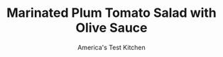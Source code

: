 ---
layout: ../../layouts/MarkdownPostLayout.astro
title: Marinated Plum Tomato Salad with Olive Sauce
author: America's Test Kitchen
pubDate: 2023-03-15
description: "The humble plum tomato never had it so good."
image_url: https://res.cloudinary.com/hksqkdlah/image/upload/ar_1:1,c_fill,dpr_2.0,f_auto,fl_lossy.progressive.strip_profile,g_faces:auto,q_auto:low,w_344/SFS_MarinatedRomaTomatoSaladOliveDressing_50_divvso
tags: ["Side Dishes","Vegetables","Weeknight","Vegetarian","Salads"]
calories: 1602
protein: 3
carbohydrates: 18
fats: 20
fiber: 2
ingredients: ["2 tablespoons, extra-virgin olive oil","1½ teaspoons, red wine vinegar","1 teaspoon, sugar","1 teaspoon, table salt","1 , garlic clove, minced","¼ teaspoon, red pepper flakes","1¼ pounds, plum tomatoes, cored and cut into ½-inch wedges","¼ cup coarsely chopped, fresh parsley","1 tablespoon, chopped fresh oregano","3 tablespoons, extra-virgin olive oil","4 ounces, crusty bread, torn into bite-size pieces (about 4 cups)","⅛ teaspoon, table salt","½ cup, pitted kalamata olives","3 tablespoons, extra-virgin olive oil","3–6 tablespoons, water","½ teaspoon, ground cinnamon","¼ teaspoon, ground cumin"]
serves: 6
time: "45 minutes, plus 30 minutes marinating"
instructions: ["FOR THE TOMATOES: Combine oil, vinegar, sugar, salt, garlic, and pepper flakes in large bowl. Add tomatoes and toss to combine. Let sit for at least 30 minutes or up to 4 hours.","FOR THE CROUTONS: Meanwhile, heat oil in 12-inch nonstick skillet over medium heat until shimmering. Add bread and salt and cook, stirring often, until bread is golden brown all over, 7 to 9 minutes. Off heat, let bread cool for at least 5 minutes.","FOR THE OLIVE SAUCE: Combine olives, oil, 3 tablespoons water, cinnamon, and cumin in blender and process until smooth, about 2 minutes, scraping down sides of blender jar often and adding remaining 3 tablespoons water, 1 tablespoon at a time, if needed until thoroughly blended.","Add parsley, oregano, and bread to bowl with tomatoes and toss to combine. Transfer mixture, including any residual juice from tomatoes, to serving platter. Drizzle with olive sauce as desired. Serve, passing any remaining olive sauce separately."]
nutrition: ["298 mg Potassium, K","66 mg Phosphorus, P","70 mg Calcium, Ca","2 mg Iron, Fe","26 mg Magnesium, Mg","388 mg Sodium, Na","20 g Total lipid (fat)","2 mg Niacin","14 g Fatty acids, total monounsaturated","2 g Fatty acids, total polyunsaturated","16 mg Vitamin C, total ascorbic acid","2 g Fatty acids, total saturated","2 g Fiber, total dietary","5 µg Folic acid","36 µg Folate, food","4 g Sugars, total","63 µg Vitamin K (phylloquinone)","122 g Water","18 g Carbohydrate, by difference","45 µg Folate, DFE","3 g Protein","3 mg Vitamin E (alpha-tocopherol)","53 µg Vitamin A, RAE","267 kcal Energy","1602 calories"]
notes: "We developed this recipe with ciabatta, but any crusty bread will work here."
---